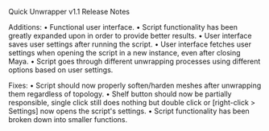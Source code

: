 Quick Unwrapper v1.1 Release Notes

Additions:
	• Functional user interface.
	• Script functionality has been greatly expanded upon in order to provide better results.
	• User interface saves user settings after running the script.
	• User interface fetches user settings when opening the script in a new instance, even after closing Maya.
	• Script goes through different unwrapping processes using different options based on user settings.

Fixes:
	• Script should now properly soften/harden meshes after unwrapping them regardless of topology.
	• Shelf button should now be partially responsible, single click still does nothing but double click or [right-click > Settings] now opens the script's settings.
	• Script functionality has been broken down into smaller functions.